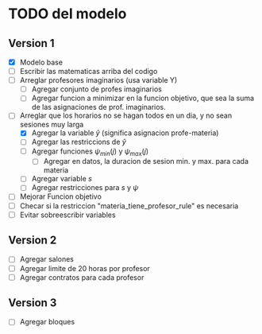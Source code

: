 # TODO del modelo

## Version 1

- [x] Modelo base
- [ ] Escribir las matematicas arriba del codigo
- [ ] Arreglar profesores imaginarios (usa variable Y)
    - [ ] Agregar conjunto de profes imaginarios
    - [ ] Agregar funcion a minimizar en la funcion objetivo, que sea la suma
          de las asignaciones de prof. imaginarios.
- [ ] Arreglar que los horarios no se hagan todos en un dia, y no sean sesiones muy larga
    - [x] Agregar la variable $\hat{y}$ (significa asignacion profe-materia)
    - [ ] Agregar las restriccions de $\hat{y}$
    - [ ] Agregar funciones $\psi_{min}(j)$ y $\psi_{max}(j)$
        - [ ] Agregar en datos, la duracion de sesion min. y max. para cada materia
    - [ ] Agregar variable $s$
    - [ ] Agregar restricciones para $s$ y $\psi$
- [ ] Mejorar Funcion objetivo
- [ ] Checar si la restriccion "materia_tiene_profesor_rule" es necesaria
- [ ] Evitar sobreescribir variables

## Version 2

- [ ] Agregar salones
- [ ] Agregar limite de 20 horas por profesor
- [ ] Agregar contratos para cada profesor

## Version 3

- [ ] Agregar bloques